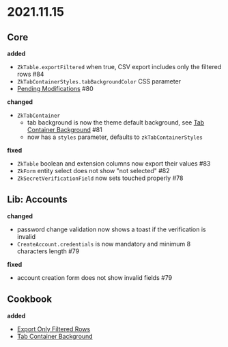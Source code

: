 # 2021.11.15

## Core

**added**

- `ZkTable.exportFiltered` when true, CSV export includes only the filtered rows #84
- `ZkTabContainerStyles.tabBackgroundColor` CSS parameter
- [Pending Modifications](/doc/guides/browser/Introduction.md#Pending-Modifications) #80

**changed**

- `ZkTabContainer`
    - tab background is now the theme default background, see [Tab Container Background](/doc/cookbook/browser/tabcontainer/background/recipe.md) #81
    - now has a `styles` parameter, defaults to `zkTabContainerStyles`
    
**fixed**

- `ZkTable` boolean and extension columns now export their values #83
- `ZkForm` entity select does not show "not selected" #82
- `ZkSecretVerificationField` now sets touched properly #78

## Lib: Accounts

**changed**

- password change validation now shows a toast if the verification is invalid
- `CreateAccount.credentials` is now mandatory and minimum 8 characters length #79

**fixed**

- account creation form does not show invalid fields #79

## Cookbook

**added**

- [Export Only Filtered Rows](/doc/cookbook/browser/table/export/filtered/recipe.md)
- [Tab Container Background](/doc/cookbook/browser/tabcontainer/background/recipe.md)